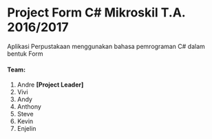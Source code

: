 # Project Form C# Mikroskil T.A. 2016/2017
Aplikasi Perpustakaan menggunakan bahasa pemrograman C# dalam bentuk Form

#### Team:
1. Andre **[Project Leader]**
2. Vivi
3. Andy
4. Anthony
5. Steve
6. Kevin
7. Enjelin
